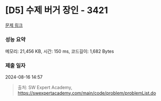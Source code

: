 # [D5] 수제 버거 장인 - 3421 

[문제 링크](https://swexpertacademy.com/main/code/problem/problemDetail.do?contestProbId=AWErcQmKy6kDFAXi) 

### 성능 요약

메모리: 21,456 KB, 시간: 150 ms, 코드길이: 1,682 Bytes

### 제출 일자

2024-08-16 14:57



> 출처: SW Expert Academy, https://swexpertacademy.com/main/code/problem/problemList.do